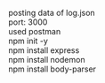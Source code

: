 posting data of log.json<br/>
port: 3000 <br/>
used postman<br/>
npm init -y<br/>
npm install express<br/>
npm install nodemon<br/>
npm install body-parser<br/>
<br/>
